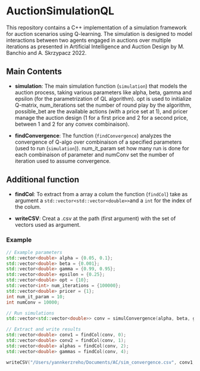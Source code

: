 # AuctionSimulationQL

This repository contains a C++ implementation of a simulation framework for auction scenarios using Q-learning. The simulation is designed to model interactions between two agents engaged in auctions over multiple iterations as presented in Artificial Intelligence and Auction Design by M. Banchio and A. Skrzypacz 2022. 

## Main Contents

- **simulation**: The main simulation function (`simulation`) that models the auction process, taking various parameters like alpha, beta, gamma and epsilon (for the parametrization of QL algorithm). opt is used to initialize Q-matrix, num_iterations set the number of round play by the algorithm, possible_bet are the available actions (with a price set at 1), and pricer manage the auction design (1 for a first price and 2 for a second price, between 1 and 2 for any convex combinaison).

- **findConvergence**: The function (`findConvergence`) analyzes the convergence of Q-algo over combinaison of a specified parameters (used to run (`simulation`)). num_it_param set how many run is done for each combinaison of parameter and numConv set the number of iteration used to assume convergence.

## Additional function

- **findCol**: To extract from a array a colum the function (`findCol`) take as argument a `std::vector<std::vector<double>>`and a `int` for the index of the colum.

- **writeCSV**: Creat a .csv at the path (first argument) with the set of vectors used as argument.

### Example

```cpp
// Example parameters
std::vector<double> alpha = {0.05, 0.1};
std::vector<double> beta = {0.001};
std::vector<double> gamma = {0.99, 0.95};
std::vector<double> epsilon = {0.25};
std::vector<double> opt = {10};
std::vector<int> num_iterations = {100000};
std::vector<double> pricer = {1};
int num_it_param = 10;
int numConv = 10000;

// Run simulations
std::vector<std::vector<double>> conv = simulConvergence(alpha, beta, gamma, epsilon, opt, num_iterations, possible_bet, pricer, num_it_param, numConv);

// Extract and write results
std::vector<double> conv1 = findCol(conv, 0);
std::vector<double> conv2 = findCol(conv, 1);
std::vector<double> alphas = findCol(conv, 2);
std::vector<double> gammas = findCol(conv, 4);

writeCSV("/Users/yannkerzreho/Documents/AC/sim_convergence.csv", conv1, conv2, alphas, gammas);
